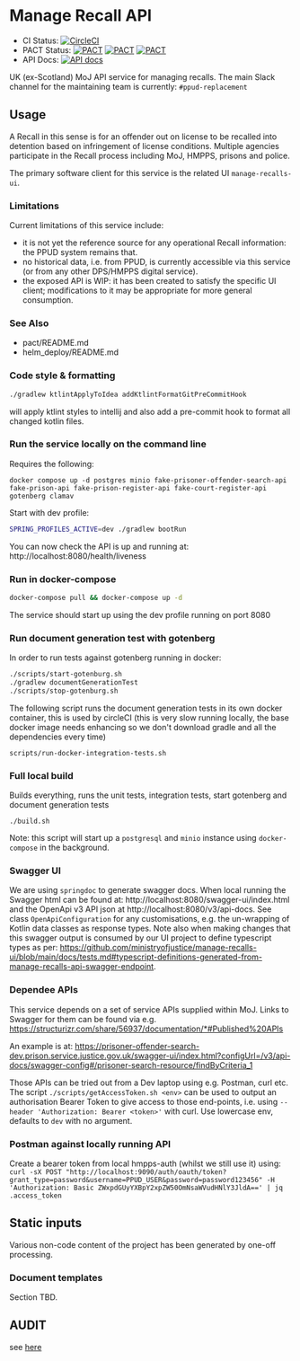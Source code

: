 # Manage Recall API

- CI Status: [![CircleCI](https://circleci.com/gh/ministryofjustice/manage-recalls-api/tree/main.svg?style=svg)](https://circleci.com/gh/ministryofjustice/manage-recalls-api)
- PACT Status: [![PACT](https://pact-broker-prod.apps.live-1.cloud-platform.service.justice.gov.uk/pacticipants/manage-recalls-api/latest-version/main/can-i-deploy/to/dev/badge)](https://pact-broker-prod.apps.live-1.cloud-platform.service.justice.gov.uk/)
  [![PACT](https://pact-broker-prod.apps.live-1.cloud-platform.service.justice.gov.uk/pacticipants/manage-recalls-api/latest-version/main/can-i-deploy/to/preprod/badge)](https://pact-broker-prod.apps.live-1.cloud-platform.service.justice.gov.uk/)
  [![PACT](https://pact-broker-prod.apps.live-1.cloud-platform.service.justice.gov.uk/pacticipants/manage-recalls-api/latest-version/main/can-i-deploy/to/prod/badge)](https://pact-broker-prod.apps.live-1.cloud-platform.service.justice.gov.uk/)
- API Docs: [![API docs](https://img.shields.io/badge/API_docs_-view-85EA2D.svg?logo=swagger)](https://manage-recalls-api-dev.hmpps.service.justice.gov.uk/swagger-ui/index.html)

UK (ex-Scotland) MoJ API service for managing recalls. The main Slack channel for
the maintaining team is currently: `#ppud-replacement`

## Usage

A Recall in this sense is for an offender out on license to be recalled into detention
based on infringement of license conditions. Multiple agencies
participate in the Recall process including MoJ, HMPPS, prisons and police.

The primary software client for this service is the related UI `manage-recalls-ui`.

### Limitations

Current limitations of this service include:

- it is not yet the reference source for any operational Recall information:
  the PPUD system remains that.
- no historical data, i.e. from PPUD, is currently accessible via this service (or from any other DPS/HMPPS
  digital service).
- the exposed API is WIP: it has been created to satisfy the specific UI client; modifications to it may be
  appropriate for more general consumption.

### See Also

- pact/README.md
- helm_deploy/README.md

### Code style & formatting

```bash
./gradlew ktlintApplyToIdea addKtlintFormatGitPreCommitHook
```

will apply ktlint styles to intellij and also add a pre-commit hook to format all changed kotlin files.

### Run the service locally on the command line

Requires the following:

```
docker compose up -d postgres minio fake-prisoner-offender-search-api fake-prison-api fake-prison-register-api fake-court-register-api gotenberg clamav
```

Start with dev profile:

```bash
SPRING_PROFILES_ACTIVE=dev ./gradlew bootRun
```

You can now check the API is up and running at: http://localhost:8080/health/liveness

### Run in docker-compose

```bash
docker-compose pull && docker-compose up -d
```

The service should start up using the dev profile running on port 8080

### Run document generation test with gotenberg

In order to run tests against gotenberg running in docker:

```bash
./scripts/start-gotenburg.sh
./gradlew documentGenerationTest
./scripts/stop-gotenburg.sh
```

The following script runs the document generation tests in its own docker container, this is used by circleCI (this is
very slow running locally, the base docker image needs enhancing so we don't download gradle and all the dependencies
every time)

`scripts/run-docker-integration-tests.sh`

### Full local build

Builds everything, runs the unit tests, integration tests, start gotenberg and document generation tests

`./build.sh`

Note: this script will start up a `postgresql` and `minio` instance using `docker-compose` in the background.

### Swagger UI

We are using `springdoc` to generate swagger docs. When local running the Swagger html can be found at:
http://localhost:8080/swagger-ui/index.html and the OpenApi v3 API json at http://localhost:8080/v3/api-docs.
See class `OpenApiConfiguration` for any customisations, e.g. the
un-wrapping of Kotlin data classes as response types. Note also when making changes that this
swagger output is consumed by our UI project to define typescript types
as per: https://github.com/ministryofjustice/manage-recalls-ui/blob/main/docs/tests.md#typescript-definitions-generated-from-manage-recalls-api-swagger-endpoint.

### Dependee APIs

This service depends on a set of service APIs supplied within MoJ.
Links to Swagger for them can be found via e.g. https://structurizr.com/share/56937/documentation/*#Published%20APIs

An example is at: https://prisoner-offender-search-dev.prison.service.justice.gov.uk/swagger-ui/index.html?configUrl=/v3/api-docs/swagger-config#/prisoner-search-resource/findByCriteria_1

Those APIs can be tried out from a Dev laptop using e.g. Postman, curl etc.
The script `./scripts/getAccessToken.sh <env>` can be used to output an authorisation Bearer Token
to give access to those end-points, i.e. using `--header 'Authorization: Bearer <token>'` with curl.
Use lowercase env, defaults to `dev` with no argument.

### Postman against locally running API

Create a bearer token from local hmpps-auth (whilst we still use it) using:
`curl -sX POST "http://localhost:9090/auth/oauth/token?grant_type=password&username=PPUD_USER&password=password123456" -H 'Authorization: Basic ZWxpdGUyYXBpY2xpZW50OmNsaWVudHNlY3JldA==' | jq .access_token`

## Static inputs

Various non-code content of the project has been generated by one-off processing.

### Document templates

Section TBD.

## AUDIT

see [here](AUDIT.md)
